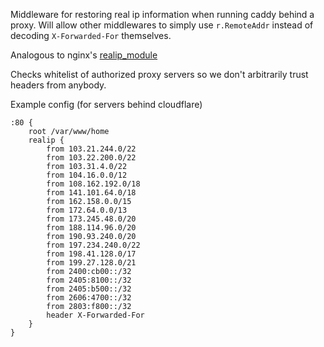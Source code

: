 Middleware for restoring real ip information when running caddy behind a proxy. Will allow other middlewares to simply use `r.RemoteAddr` instead of decoding `X-Forwarded-For` themselves.

Analogous to nginx's [realip_module](http://nginx.org/en/docs/http/ngx_http_realip_module.html)

Checks whitelist of authorized proxy servers so we don't arbitrarily trust headers from anybody.

Example config (for servers behind cloudflare)

```
:80 {
    root /var/www/home
    realip {
        from 103.21.244.0/22
        from 103.22.200.0/22
        from 103.31.4.0/22
        from 104.16.0.0/12
        from 108.162.192.0/18
        from 141.101.64.0/18
        from 162.158.0.0/15
        from 172.64.0.0/13
        from 173.245.48.0/20
        from 188.114.96.0/20
        from 190.93.240.0/20
        from 197.234.240.0/22
        from 198.41.128.0/17
        from 199.27.128.0/21
        from 2400:cb00::/32
        from 2405:8100::/32
        from 2405:b500::/32
        from 2606:4700::/32
        from 2803:f800::/32
        header X-Forwarded-For
    }
}
```